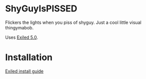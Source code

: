 # ShyGuyIsPISSED
Flickers the lights when you piss of shyguy. Just a cool little visual thingymabob.

Uses [Exiled 5.0](https://github.com/Exiled-Team/EXILED).

# Installation
[Exiled install guide](https://github.com/Exiled-Team/EXILED#installation)
